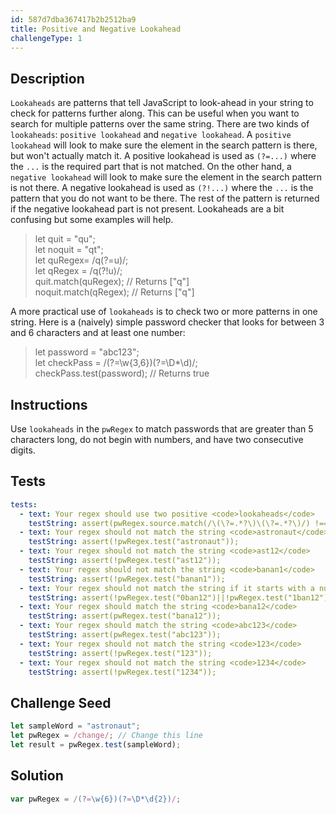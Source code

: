 ```yaml
---
id: 587d7dba367417b2b2512ba9
title: Positive and Negative Lookahead
challengeType: 1
---
```


## Description
<section id='description'>
<code>Lookaheads</code> are patterns that tell JavaScript to look-ahead in your string to check for patterns further along. This can be useful when you want to search for multiple patterns over the same string.
There are two kinds of <code>lookaheads</code>: <code>positive lookahead</code> and <code>negative lookahead</code>.
A <code>positive lookahead</code> will look to make sure the element in the search pattern is there, but won't actually match it. A positive lookahead is used as <code>(?=...)</code> where the <code>...</code> is the required part that is not matched.
On the other hand, a <code>negative lookahead</code> will look to make sure the element in the search pattern is not there. A negative lookahead is used as <code>(?!...)</code> where the <code>...</code> is the pattern that you do not want to be there. The rest of the pattern is returned if the negative lookahead part is not present.
Lookaheads are a bit confusing but some examples will help.
<blockquote>let quit = "qu";<br>let noquit = "qt";<br>let quRegex= /q(?=u)/;<br>let qRegex = /q(?!u)/;<br>quit.match(quRegex); // Returns ["q"]<br>noquit.match(qRegex); // Returns ["q"]</blockquote>
A more practical use of <code>lookaheads</code> is to check two or more patterns in one string. Here is a (naively) simple password checker that looks for between 3 and 6 characters and at least one number:
<blockquote>let password = "abc123";<br>let checkPass = /(?=\w{3,6})(?=\D*\d)/;<br>checkPass.test(password); // Returns true</blockquote>
</section>

## Instructions
<section id='instructions'>
Use <code>lookaheads</code> in the <code>pwRegex</code> to match passwords that are greater than 5 characters long, do not begin with numbers, and have two consecutive digits.
</section>

## Tests
<section id='tests'>

```yml
tests:
  - text: Your regex should use two positive <code>lookaheads</code>
    testString: assert(pwRegex.source.match(/\(\?=.*?\)\(\?=.*?\)/) !== null);
  - text: Your regex should not match the string <code>astronaut</code>
    testString: assert(!pwRegex.test("astronaut"));
  - text: Your regex should not match the string <code>ast12</code>
    testString: assert(!pwRegex.test("ast12"));
  - text: Your regex should not match the string <code>banan1</code>
    testString: assert(!pwRegex.test("banan1"));
  - text: Your regex should not match the string if it starts with a number
    testString: assert(!pwRegex.test("0ban12")||!pwRegex.test("1ban12")||!pwRegex.test("2ban12")||!pwRegex.test("3ban12")||!pwRegex.test("4ban12")||!pwRegex.test("5ban12")||!pwRegex.test("6ban12")||!pwRegex.test("7ban12")||!pwRegex.test("8ban12")||!pwRegex.test("9ban12")||);
  - text: Your regex should match the string <code>bana12</code>
    testString: assert(pwRegex.test("bana12"));
  - text: Your regex should match the string <code>abc123</code>
    testString: assert(pwRegex.test("abc123"));
  - text: Your regex should not match the string <code>123</code>
    testString: assert(!pwRegex.test("123"));
  - text: Your regex should not match the string <code>1234</code>
    testString: assert(!pwRegex.test("1234"));

```

</section>

## Challenge Seed
<section id='challengeSeed'>

<div id='js-seed'>

```js
let sampleWord = "astronaut";
let pwRegex = /change/; // Change this line
let result = pwRegex.test(sampleWord);
```

</div>



</section>

## Solution
<section id='solution'>


```js
var pwRegex = /(?=\w{6})(?=\D*\d{2})/;
```

</section>
